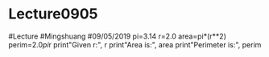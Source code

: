 # Lecture0905
#Lecture
#Mingshuang
#09/05/2019
pi=3.14
r=2.0
area=pi*(r**2)
perim=2.0*pi*r
print"Given r:", r
print"Area is:", area
print"Perimeter is:", perim
